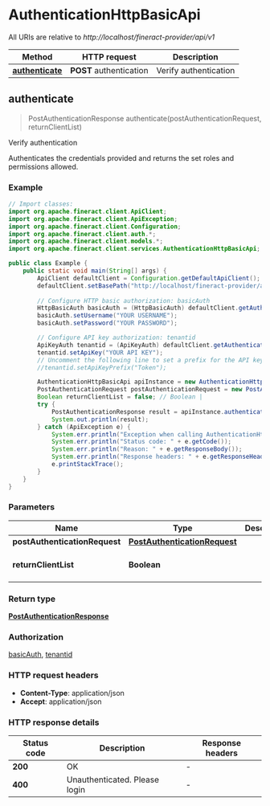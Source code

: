 # AuthenticationHttpBasicApi

All URIs are relative to *http://localhost/fineract-provider/api/v1*

| Method | HTTP request | Description |
|------------- | ------------- | -------------|
| [**authenticate**](AuthenticationHttpBasicApi.md#authenticate) | **POST** authentication | Verify authentication |



## authenticate

> PostAuthenticationResponse authenticate(postAuthenticationRequest, returnClientList)

Verify authentication

Authenticates the credentials provided and returns the set roles and permissions allowed.

### Example

```java
// Import classes:
import org.apache.fineract.client.ApiClient;
import org.apache.fineract.client.ApiException;
import org.apache.fineract.client.Configuration;
import org.apache.fineract.client.auth.*;
import org.apache.fineract.client.models.*;
import org.apache.fineract.client.services.AuthenticationHttpBasicApi;

public class Example {
    public static void main(String[] args) {
        ApiClient defaultClient = Configuration.getDefaultApiClient();
        defaultClient.setBasePath("http://localhost/fineract-provider/api/v1");
        
        // Configure HTTP basic authorization: basicAuth
        HttpBasicAuth basicAuth = (HttpBasicAuth) defaultClient.getAuthentication("basicAuth");
        basicAuth.setUsername("YOUR USERNAME");
        basicAuth.setPassword("YOUR PASSWORD");

        // Configure API key authorization: tenantid
        ApiKeyAuth tenantid = (ApiKeyAuth) defaultClient.getAuthentication("tenantid");
        tenantid.setApiKey("YOUR API KEY");
        // Uncomment the following line to set a prefix for the API key, e.g. "Token" (defaults to null)
        //tenantid.setApiKeyPrefix("Token");

        AuthenticationHttpBasicApi apiInstance = new AuthenticationHttpBasicApi(defaultClient);
        PostAuthenticationRequest postAuthenticationRequest = new PostAuthenticationRequest(); // PostAuthenticationRequest | 
        Boolean returnClientList = false; // Boolean | 
        try {
            PostAuthenticationResponse result = apiInstance.authenticate(postAuthenticationRequest, returnClientList);
            System.out.println(result);
        } catch (ApiException e) {
            System.err.println("Exception when calling AuthenticationHttpBasicApi#authenticate");
            System.err.println("Status code: " + e.getCode());
            System.err.println("Reason: " + e.getResponseBody());
            System.err.println("Response headers: " + e.getResponseHeaders());
            e.printStackTrace();
        }
    }
}
```

### Parameters


| Name | Type | Description  | Notes |
|------------- | ------------- | ------------- | -------------|
| **postAuthenticationRequest** | [**PostAuthenticationRequest**](PostAuthenticationRequest.md)|  | |
| **returnClientList** | **Boolean**|  | [optional] [default to false] |

### Return type

[**PostAuthenticationResponse**](PostAuthenticationResponse.md)

### Authorization

[basicAuth](../README.md#basicAuth), [tenantid](../README.md#tenantid)

### HTTP request headers

- **Content-Type**: application/json
- **Accept**: application/json


### HTTP response details
| Status code | Description | Response headers |
|-------------|-------------|------------------|
| **200** | OK |  -  |
| **400** | Unauthenticated. Please login |  -  |

